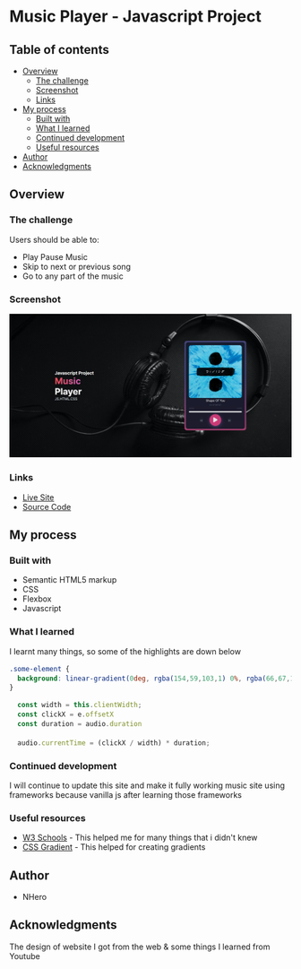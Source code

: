 # Music Player - Javascript Project

## Table of contents

- [Overview](#overview)
  - [The challenge](#the-challenge)
  - [Screenshot](#screenshot)
  - [Links](#links)
- [My process](#my-process)
  - [Built with](#built-with)
  - [What I learned](#what-i-learned)
  - [Continued development](#continued-development)
  - [Useful resources](#useful-resources)
- [Author](#author)
- [Acknowledgments](#acknowledgments)

## Overview

### The challenge

Users should be able to:

- Play Pause Music
- Skip to next or previous song
- Go to any part of the music

### Screenshot

![](./assets/img/musicplayer.png)

### Links

- [Live Site](https://nheroop.github.io/music-player-js/)
- [Source Code](https://github.com/NHeroOP/music-player-js)

## My process

### Built with

- Semantic HTML5 markup
- CSS
- Flexbox
- Javascript

### What I learned

I learnt many things, so some of the highlights are down below


```css
.some-element {
  background: linear-gradient(0deg, rgba(154,59,103,1) 0%, rgba(66,67,116,1) 62%);
}
```
```js
  const width = this.clientWidth;
  const clickX = e.offsetX
  const duration = audio.duration 

  audio.currentTime = (clickX / width) * duration;
```


### Continued development

I will continue to update this site and make it fully working music site using frameworks because vanilla js after learning those frameworks


### Useful resources

- [W3 Schools](https://www.w3schools.com/) - This helped me for many things that i didn't knew
- [CSS Gradient](https://cssgradient.io/) - This helped for creating gradients

## Author 
- NHero

## Acknowledgments

The design of website I got from the web & some things I learned from Youtube
